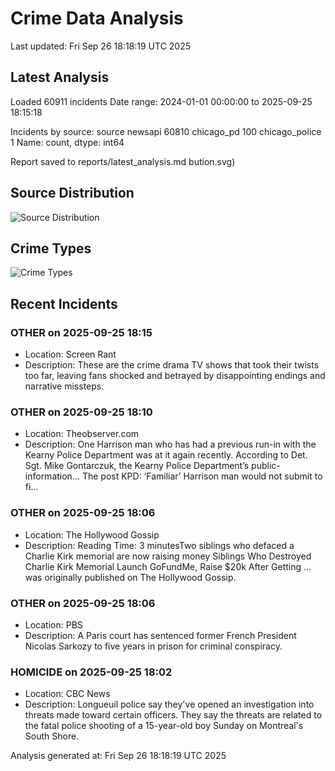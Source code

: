 # Crime Data Analysis
Last updated: Fri Sep 26 18:18:19 UTC 2025

## Latest Analysis

Loaded 60911 incidents
Date range: 2024-01-01 00:00:00 to 2025-09-25 18:15:18

Incidents by source:
source
newsapi           60810
chicago_pd          100
chicago_police        1
Name: count, dtype: int64

Report saved to reports/latest_analysis.md
bution.svg)

## Source Distribution
![Source Distribution](images/source_distribution.svg)

## Crime Types
![Crime Types](images/crime_types.svg)

## Recent Incidents

### OTHER on 2025-09-25 18:15
- Location: Screen Rant
- Description: These are the crime drama TV shows that took their twists too far, leaving fans shocked and betrayed by disappointing endings and narrative missteps.


### OTHER on 2025-09-25 18:10
- Location: Theobserver.com
- Description: One Harrison man who has had a previous run-in with the Kearny Police Department was at it again recently. According to Det. Sgt. Mike Gontarczuk, the Kearny Police Department’s public-information… 
The post KPD: ‘Familiar’ Harrison man would not submit to fi…


### OTHER on 2025-09-25 18:06
- Location: The Hollywood Gossip
- Description: Reading Time: 3 minutesTwo siblings who defaced a Charlie Kirk memorial are now raising money
Siblings Who Destroyed Charlie Kirk Memorial Launch GoFundMe, Raise $20k After Getting … was originally published on The Hollywood Gossip.


### OTHER on 2025-09-25 18:06
- Location: PBS
- Description: A Paris court has sentenced former French President Nicolas Sarkozy to five years in prison for criminal conspiracy.


### HOMICIDE on 2025-09-25 18:02
- Location: CBC News
- Description: Longueuil police say they've opened an investigation into threats made toward certain officers. They say the threats are related to the fatal police shooting of a 15-year-old boy Sunday on Montreal's South Shore.

Analysis generated at: Fri Sep 26 18:18:19 UTC 2025
